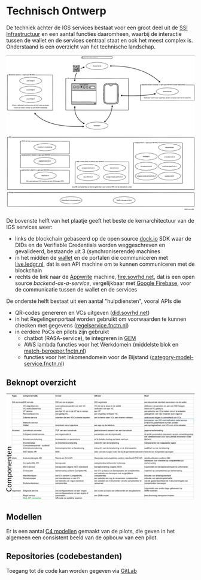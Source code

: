# Technisch Ontwerp

De techniek achter de IGS services bestaat voor een groot deel uit de [SSI Infrastructuur](/ssi.md) en een aantal functies daaromheen, waarbij de interactie tussen de wallet en de services centraal staat en ook het meest complex is. Onderstaand is een overzicht van het technische landschap.

![1682430302366](../docs/assets/1682430302366.png)

De bovenste helft van het plaatje geeft het beste de kernarchitectuur van de IGS services weer:

* links de blockchain gebaseerd op de open source [dock.io]() SDK waar de DIDs en de Verifiable Credentials worden weggeschreven en gevalideerd, bestaande uit 3 (synchroniserende) machines
* in het midden de [wallet](../wallet.md) en de portalen die communiceren met [live.ledgr.nl](live.ledgr.nl/docs), dat is een API machine om te kunnen communiceren met de blockchain	
* rechts de link naar de [Appwrite](appwrite.io) machine, [fire.sovrhd.net](), dat is een open source *backend-as-a-service*, vergelijkbaar met [Google Firebase](https://firebase.google.com/), voor de communicatie tussen de wallet en de services

De onderste helft bestaat uit een aantal "hulpdiensten", vooral APIs die

* QR-codes genereren en VCs uitgeven ([did.sovrhd.net](did.sovrhd.net/api "QR-codes"))
* in het Regelingenportaal worden gebruikt om voorwaarden te kunnen checken met gegevens ([regelservice.fnctn.nl](regelservice.fnctn.nl/docs "Regelservice"))
* in eerdere PoCs en pilots zijn gebruikt
  * chatbot (RASA-service), te integreren in [GEM](https://opengem.nl/producten/chatbot/)
  * AWS lambda functies voor het Werkdomein (middelste blok en [match-beroeper.fnctn.nl](match-beroeper.fnctn.nl/api))
  * functies voor het Inkomendomein voor de Bijstand ([category-model-service.fnctn.nl](category-model-service.fnctn.nl/api))

## Beknopt overzicht

![1682432273751](../docs/assets/1682432273751.png "Overzicht")

## Modellen

Er is een aantal [C4 modellen](https://stelsel-architectuur.twi-programma.nl/376b5005-25b5-42f8-9d42-f871d91dd242/views/id-fe2159a8f14d4015a34210d3585ac309.htm "C4 model van VIL") gemaakt van de pilots, die geven in het algemeen een consistent beeld van de opbouw van een pilot.

## Repositories (codebestanden)

Toegang tot de code kan worden gegeven via [GitLab](https://gitlab.com/ovrhd/igs)
